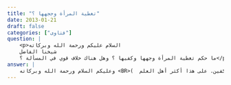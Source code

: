 ```yaml
---
title: "تغطية المرأة وججهها ؟"
date: 2013-01-21
draft: false
categories: ["فتاوى"]
question: |
    <p>السلام عليكم ورحمة الله وبركاته 
    شيخنا الفاضل 
    ما حكم تغطية المرأة وجهها وكفيها ؟ وهل هناك خلاف قوي في المسألة ؟</p>
answer: |
    وعليكم السلام ورحمة الله وبركاته <BR>اختلف العلماء رحمهم الله تعالى في هذه المسألة والراجح أن تغطية المرأة للوجهها وكفيها في غير الفتنة مستحبة وليست واجبة لقوة أدلة هذا القول وهو قول جمهور العلماء قال القرطبي في تفسيرة ( وأما المرأة الحرة فعورة كلها إلا الوجه والكفين. على هذا أكثر أهل العلم  )  <BR>قال ابن عبد البر في التمهيد : (إجماع العلماء على أن للمرأة أن تصلي المكتوبة ويداها ووجهها مكشوف ذلك كله منها تباشر الأرض به . وأجمعوا  على  أنها لا تصلى متنقبة ولا عليها أن تلبس فقازين في الصلاة وفي هذا أوضح الدلائل على أن ذلك منها غير عورة وجائز أن ينظر إلى ذلك منها كل من نظر إليها بغير ريبة ولا مكروه وأما النظر للشهوة فحرام تأملها من فوق ثيابها لشهوة إلى وجهها مسفرة  ) . <BR>وقد أطال الشيخ الألباني -رحمه الله تعالى- بحث هذه المسألة في كتابيه جلباب المرأة المسلمة وكتاب الرد المفحم . <BR>والله أعلم .
---
```


